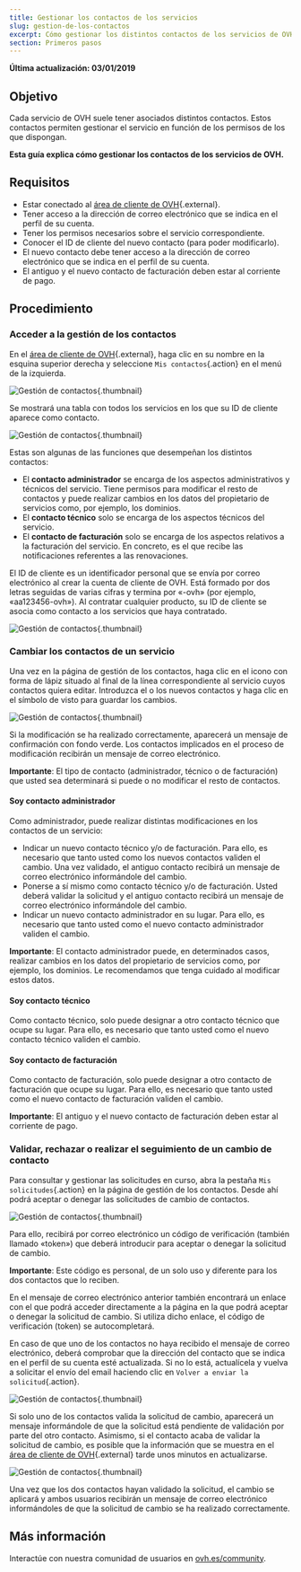 ```yaml
---
title: Gestionar los contactos de los servicios
slug: gestion-de-los-contactos
excerpt: Cómo gestionar los distintos contactos de los servicios de OVH
section: Primeros pasos
---
```


**Última actualización: 03/01/2019** 

## Objetivo

Cada servicio de OVH suele tener asociados distintos contactos. Estos contactos permiten gestionar el servicio en función de los permisos de los que dispongan.

**Esta guía explica cómo gestionar los contactos de los servicios de OVH.**

## Requisitos

- Estar conectado al [área de cliente de OVH](https://www.ovh.com/auth/?action=gotomanager){.external}.
- Tener acceso a la dirección de correo electrónico que se indica en el perfil de su cuenta.
- Tener los permisos necesarios sobre el servicio correspondiente.
- Conocer el ID de cliente del nuevo contacto (para poder modificarlo).
- El nuevo contacto debe tener acceso a la dirección de correo electrónico que se indica en el perfil de su cuenta.
- El antiguo y el nuevo contacto de facturación deben estar al corriente de pago.

## Procedimiento

### Acceder a la gestión de los contactos 

En el [área de cliente de OVH](https://www.ovh.com/auth/?action=gotomanager){.external}, haga clic en su nombre en la esquina superior derecha y seleccione `Mis contactos`{.action} en el menú de la izquierda.

![Gestión de contactos](images/contactmanagement0.png){.thumbnail}

Se mostrará una tabla con todos los servicios en los que su ID de cliente aparece como contacto.

![Gestión de contactos](images/contactmanagement1.png){.thumbnail}

Estas son algunas de las funciones que desempeñan los distintos contactos:

- El **contacto administrador** se encarga de los aspectos administrativos y técnicos del servicio. Tiene permisos para modificar el resto de contactos y puede realizar cambios en los datos del propietario de servicios como, por ejemplo, los dominios.
- El **contacto técnico** solo se encarga de los aspectos técnicos del servicio.
- El **contacto de facturación** solo se encarga de los aspectos relativos a la facturación del servicio. En concreto, es el que recibe las notificaciones referentes a las renovaciones.

El ID de cliente es un identificador personal que se envía por correo electrónico al crear la cuenta de cliente de OVH. Está formado por dos letras seguidas de varias cifras y termina por «-ovh» (por ejemplo, «aa123456-ovh»). Al contratar cualquier producto, su ID de cliente se asocia como contacto a los servicios que haya contratado.

![Gestión de contactos](images/contactmanagement21.png){.thumbnail}

### Cambiar los contactos de un servicio

Una vez en la página de gestión de los contactos, haga clic en el icono con forma de lápiz situado al final de la línea correspondiente al servicio cuyos contactos quiera editar. Introduzca el o los nuevos contactos y haga clic en el símbolo de visto para guardar los cambios.

![Gestión de contactos](images/contactmanagement3.png){.thumbnail}

Si la modificación se ha realizado correctamente, aparecerá un mensaje de confirmación con fondo verde. Los contactos implicados en el proceso de modificación recibirán un mensaje de correo electrónico.

**Importante**: El tipo de contacto (administrador, técnico o de facturación) que usted sea determinará si puede o no modificar el resto de contactos.

#### Soy contacto administrador

Como administrador, puede realizar distintas modificaciones en los contactos de un servicio: 

- Indicar un nuevo contacto técnico y/o de facturación.  Para ello, es necesario que tanto usted como los nuevos contactos validen el cambio. Una vez validado, el antiguo contacto recibirá un mensaje de correo electrónico informándole del cambio.
- Ponerse a sí mismo como contacto técnico y/o de facturación. Usted deberá validar la solicitud  y el antiguo contacto recibirá un mensaje de correo electrónico informándole del cambio.
- Indicar un nuevo contacto administrador en su lugar. Para ello, es necesario que tanto usted como el nuevo contacto administrador validen el cambio.

**Importante**: El contacto administrador puede, en determinados casos, realizar cambios en los datos del propietario de servicios como, por ejemplo, los dominios. Le recomendamos que tenga cuidado al modificar estos datos.

#### Soy contacto técnico

Como contacto técnico, solo puede designar a otro contacto técnico que ocupe su lugar. Para ello, es necesario que tanto usted como el nuevo contacto técnico validen el cambio.

#### Soy contacto de facturación

Como contacto de facturación, solo puede designar a otro contacto de facturación que ocupe su lugar. Para ello, es necesario que tanto usted como el nuevo contacto de facturación validen el cambio.

**Importante**: El antiguo y el nuevo contacto de facturación deben estar al corriente de pago.

### Validar, rechazar o realizar el seguimiento de un cambio de contacto 

Para consultar y gestionar las solicitudes en curso, abra la pestaña `Mis solicitudes`{.action} en la página de gestión de los contactos. Desde ahí podrá aceptar o denegar las solicitudes de cambio de contactos.

![Gestión de contactos](images/contactmanagement4.png){.thumbnail}

Para ello, recibirá por correo electrónico un código de verificación (también llamado «token») que deberá introducir para aceptar o denegar la solicitud de cambio.

**Importante**: Este código es personal, de un solo uso y diferente para los dos contactos que lo reciben.

En el mensaje de correo electrónico anterior también encontrará un enlace con el que podrá acceder directamente a la página en la que podrá aceptar o denegar la solicitud de cambio. Si utiliza dicho enlace, el código de verificación (token) se autocompletará. 

En caso de que uno de los contactos no haya recibido el mensaje de correo electrónico, deberá comprobar que la dirección del contacto que se indica en el perfil de su cuenta esté actualizada. Si no lo está, actualícela y vuelva a solicitar el envío del email haciendo clic en `Volver a enviar la solicitud`{.action}.

![Gestión de contactos](images/contactmanagement5.png){.thumbnail}

Si solo uno de los contactos valida la solicitud de cambio, aparecerá un mensaje informándole de que la solicitud está pendiente de validación por parte del otro contacto. Asimismo, si el contacto acaba de validar la solicitud de cambio, es posible que la información que se muestra en el [área de cliente de OVH](https://www.ovh.com/auth/?action=gotomanager){.external} tarde unos minutos en actualizarse.

![Gestión de contactos](images/contactmanagement6.png){.thumbnail}

Una vez que los dos contactos hayan validado la solicitud, el cambio se aplicará y ambos usuarios recibirán un mensaje de correo electrónico informándoles de que la solicitud de cambio se ha realizado correctamente.

## Más información

Interactúe con nuestra comunidad de usuarios en [ovh.es/community](https://www.ovh.es/community/).